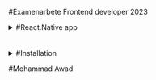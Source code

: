 #Examenarbete Frontend developer 2023 


<details>
<summary>
#React.Native app 
</summary>
<br >
<li>-javaScript</li>
<li>-react</li>
<li>-react.native</li> 
<li>-css</li>
<li>-firebase</li>
</details>
<br >
<br >

<details>
<summary>
#Installation
</summary>
<br >
<li>-clone repo => git clone https://github.com/awmoha/Examenarbete.git</li>
<li>-npm install / yarn install</li>
<li>-install expo app on your mobile</li>
<li>-npx expo start</li>
<li>-scan the qr code</li>
<li>-Enjoy...... :) </li>

</details>

#Mohammad Awad


